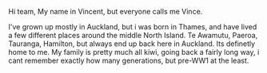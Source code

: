 Hi team, 
My name in Vincent, but everyone calls me Vince.

I've grown up mostly in Auckland, but i was born in Thames, and have lived a few different places around the middle North Island. Te Awamutu, Paeroa, Tauranga, Hamilton, but always end up back here in Auckland. Its definetly home to me. 
My family is pretty much all kiwi, going back a fairly long way, i cant remember exactly how many generations, but pre-WW1 at the least.
